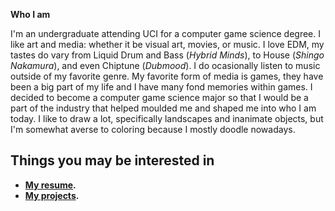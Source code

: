 **Who I am**

I'm an undergraduate attending UCI for a computer game science degree. I like art and media: whether it be visual art, movies, or music. I love EDM, my tastes do vary from Liquid Drum and Bass (_Hybrid Minds_), to House (_Shingo Nakamura_), and even Chiptune (_Dubmood_). I do ocasionally listen to music outside of my favorite genre. My favorite form of media is games, they have been a big part of my life and I have many fond memories within games. I decided to become a computer game science major so that I would be a part of the industry that helped moulded me and shaped me into who I am today. I like to draw a lot, specifically landscapes and inanimate objects, but I'm somewhat averse to coloring because I mostly doodle nowadays.   

## Things you may be interested in

- **[My resume](assets/documents/UCI_resume.pdf).**
- **[My projects](https://captnw.github.io/project_display/).**
